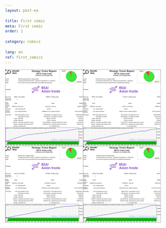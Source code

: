 ```yaml
---
layout: post-ea

title: First comic
meta: First comic
order: 1

category: comics

lang: en
ref: first_comics
---
```


<a data-fancybox="gallery" href="/img/ea/en/SGD_block.png"><img src="/img/ea/en/SGD_block.png" alt=""></a>

